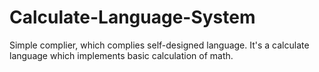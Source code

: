# Calculate-Language-System
Simple complier, which complies self-designed language. It's a calculate language which implements basic calculation of math.

